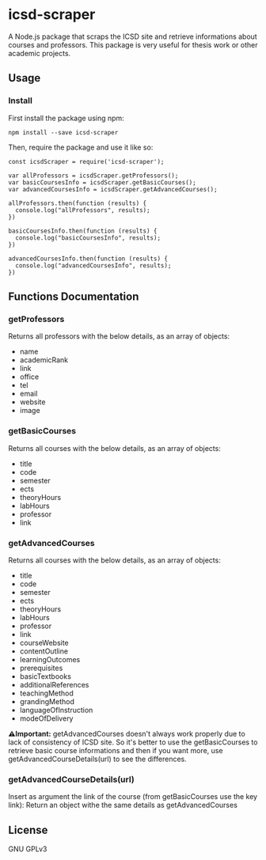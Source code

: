 # icsd-scraper

A Node.js package that scraps the ICSD site and retrieve informations about courses and professors.
This package is very useful for thesis work or other academic projects.

## Usage

### Install
First install the package using npm:
```
npm install --save icsd-scraper
```
Then, require the package and use it like so:
```
const icsdScraper = require('icsd-scraper');

var allProfessors = icsdScraper.getProfessors();
var basicCoursesInfo = icsdScraper.getBasicCourses();
var advancedCoursesInfo = icsdScraper.getAdvancedCourses();

allProfessors.then(function (results) {
  console.log("allProfessors", results);
})

basicCoursesInfo.then(function (results) {
  console.log("basicCoursesInfo", results);
})

advancedCoursesInfo.then(function (results) {
  console.log("advancedCoursesInfo", results);
})
```
## Functions Documentation
### getProfessors
Returns all professors with the below details, as an array of objects:
* name
* academicRank
* link
* office
* tel
* email
* website
* image

### getBasicCourses
Returns all courses with the below details, as an array of objects:
* title
* code
* semester
* ects
* theoryHours
* labHours
* professor
* link

### getAdvancedCourses
Returns all courses with the below details, as an array of objects:
* title
* code
* semester
* ects
* theoryHours
* labHours
* professor
* link
* courseWebsite
* contentOutline
* learningOutcomes
* prerequisites
* basicTextbooks
* additionalReferences
* teachingMethod
* grandingMethod
* languageOfInstruction
* modeOfDelivery

**⚠️Ιmportant:** getAdvancedCourses doesn't always work properly due to lack of consistency of ICSD site. So it's better to use the getBasicCourses to retrieve basic course informations and then if you want more, use getAdvancedCourseDetails(url) to see the differences.

### getAdvancedCourseDetails(url)
Insert as argument the link of the course (from getBasicCourses use the key link):
Return an object withe the same details as getAdvancedCourses

## License
GNU GPLv3
